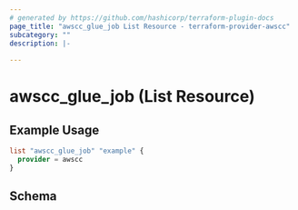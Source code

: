 ```yaml
---
# generated by https://github.com/hashicorp/terraform-plugin-docs
page_title: "awscc_glue_job List Resource - terraform-provider-awscc"
subcategory: ""
description: |-
  
---
```


# awscc_glue_job (List Resource)



## Example Usage

```terraform
list "awscc_glue_job" "example" {
  provider = awscc
}
```

<!-- schema generated by tfplugindocs -->
## Schema
